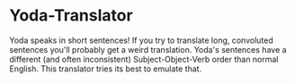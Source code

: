 # Yoda-Translator
Yoda speaks in short sentences! If you try to translate long, convoluted sentences you'll probably get a weird translation. Yoda's sentences have a different (and often inconsistent) Subject-Object-Verb order than normal English. This translator tries its best to emulate that.
